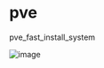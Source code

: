# pve
pve_fast_install_system


![image](https://github.com/user-attachments/assets/134c390f-d436-44e9-a6a7-0a354d29ae34)
